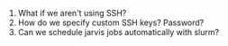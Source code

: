 
1. What if we aren't using SSH?
2. How do we specify custom SSH keys? Password?
3. Can we schedule jarvis jobs automatically with slurm?
